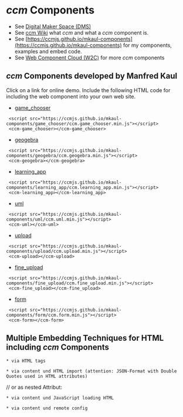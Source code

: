 # _ccm_ Components

* See [Digital Maker Space (DMS)](https://ccmjs.github.io/digital-maker-space/)
* See [ccm Wiki](https://github.com/ccmjs/ccm/wiki) what _ccm_ and what a _ccm_ component is.
* See [https://ccmjs.github.io/mkaul-components](https://ccmjs.github.io/mkaul-components) for my components, examples and embed code.
* See [Web Component Cloud (W2C)](https://tkless.github.io/w2c/) for more _ccm_ components

## _ccm_ Components developed by Manfred Kaul

Click on a link for online demo. Include the following HTML code for including the web component into your own web site. 

* [game_chooser](https://ccmjs.github.io/mkaul-components/game_chooser/index.html)
```
 <script src="https://ccmjs.github.io/mkaul-components/game_chooser/ccm.game_chooser.min.js"></script>
 <ccm-game_chooser></ccm-game_chooser>
```
* [geogebra](https://ccmjs.github.io/mkaul-components/geogebra/index.html)
```
 <script src="https://ccmjs.github.io/mkaul-components/geogebra/ccm.geogebra.min.js"></script>
 <ccm-geogebra></ccm-geogebra>
```
* [learning_app](https://ccmjs.github.io/mkaul-components/learning_app/index.html)
```
 <script src="https://ccmjs.github.io/mkaul-components/learning_app/ccm.learning_app.min.js"></script>
 <ccm-learning_app></ccm-learning_app>
```
* [uml](https://ccmjs.github.io/mkaul-components/uml/index.html)
```
 <script src="https://ccmjs.github.io/mkaul-components/uml/ccm.uml.min.js"></script>
 <ccm-uml></ccm-uml>
```
* [upload](https://ccmjs.github.io/mkaul-components/upload/index.html)
```
 <script src="https://ccmjs.github.io/mkaul-components/upload/ccm.upload.min.js"></script>
 <ccm-upload></ccm-upload>
```
* [fine_upload](https://ccmjs.github.io/mkaul-components/fine_upload/index.html)
```
 <script src="https://ccmjs.github.io/mkaul-components/fine_upload/ccm.fine_upload.min.js"></script>
 <ccm-fine_upload></ccm-fine_upload>
```
* [form](https://ccmjs.github.io/mkaul-components/form/index.html)
```
 <script src="https://ccmjs.github.io/mkaul-components/form/ccm.form.min.js"></script>
 <ccm-form></ccm-form>
```

## Multiple Embedding Techniques for HTML including _ccm_ Components

```
* via HTML tags
```
<script src="https://ccmjs.github.io/akless-components/menu/versions/ccm.menu-2.4.0.js"></script>
<ccm-menu-2-4-0 key='["ccm.get","https://ccmjs.github.io/akless-components/menu/resources/configs.js","demo"]'></ccm-menu-2-4-0>

```
* via content und HTML import (attention: JSON-Format with Double Quotes used in HTML attributes)
```
<script src="https://ccmjs.github.io/akless-components/content/ccm.content.js"></script>
<ccm-content inner='[ "ccm.load", "//kaul.inf.h-brs.de/data/2017/se1/le03.html" ]'></ccm-content>

// or as nested Attribut:

<ccm-content>
  <ccm-load-inner src="https://kaul.inf.h-brs.de/data/2017/se1/le00.html"></ccm-load-inner>
</ccm-content>

```
* via content und JavaScript loading HTML
```
<body>
<script src="https://ccmjs.github.io/akless-components/content/ccm.content.js"></script>
<script>
  ccm.start('content',{ root: document.body, inner: [ 'ccm.load', 'https://kaul.inf.h-brs.de/data/2017/se1/le00.html' ] });
</script>


```
* via content und remote config
```
<script src="https://ccmjs.github.io/akless-components/content/ccm.content.js"></script>
<ccm-content key='["ccm.get","https://kaul.inf.h-brs.de/data/2017/se1/json/configs.js", "le04"]'></ccm-content>
